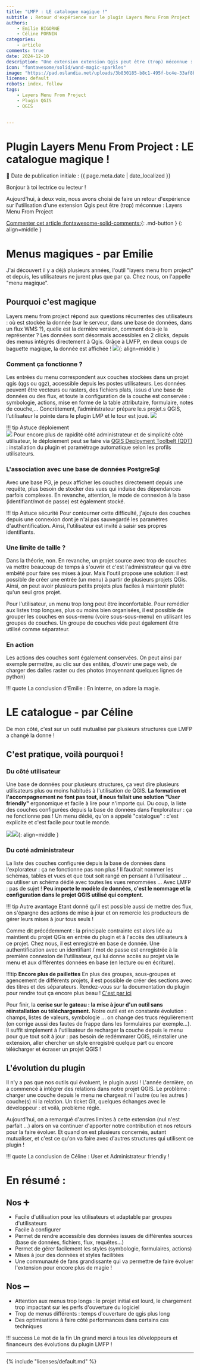 ```yaml
---
title: "LMFP : LE catalogue magique !"
subtitle : Retour d'expérience sur le plugin Layers Menu From Project
authors:
    - Emilie BIGORNE
    - Céline PORNIN
categories:
    - article
comments: true
date: 2024-12-10
description: "Une extension extension Qgis peut être (trop) méconnue : Layers Menu From Project permet de simplifier la vie des administrateurs ET des utilisateurs, retour d'expérience à deux voix. "
icon: "fontawesome/solid/wand-magic-sparkles"
image: "https://pad.oslandia.net/uploads/3b830185-b8c1-495f-bc4e-33af8ba08c8e.png"
license: default
robots: index, follow
tags:
    - Layers Menu From Project
    - Plugin QGIS 
    - QGIS

    
---
```


# Plugin Layers Menu From Project : LE catalogue magique !

:calendar: Date de publication initiale : {{ page.meta.date | date_localized }}

Bonjour à toi lectrice ou lecteur ! 

Aujourd'hui, à deux voix, nous avons choisi de faire un retour d'expérience sur l'utilisation d'une extension Qgis peut être (trop) méconnue : Layers Menu From Project 

[Commenter cet article :fontawesome-solid-comments:](#__comments "Aller aux commentaires"){: .md-button }
{: align=middle }



# Menus magiques - par Emilie

J'ai découvert il y a déjà plusieurs années, l'outil "layers menu from project" et depuis, les utilisateurs ne jurent plus que par ça. Chez nous, on l'appelle "menu magique".

## Pourquoi c'est magique

Layers menu from project répond aux questions récurrentes des utilisateurs : où est stockée la donnée (sur le serveur, dans une base de données, dans un flux WMS ?), quelle est la dernière version, comment dois-je la représenter ? Les données sont désormais accessibles en 2 clicks, depuis des menus intégrés directement à Qgis. 
Grâce à LMFP, en deux coups de baguette magique, la donnée est affichée !
![](https://pad.oslandia.net/uploads/7587eaf7-ae68-4bee-af5f-791a6340fafc.png){: align=middle }

### Comment ça fonctionne ?

Les entrées du menu correspondent aux couches stockées dans un projet qgis (qgs ou qgz), accessible depuis les postes utilisateurs. Les données peuvent être vecteurs ou rasters, des fichiers plats, issus d'une base de données ou des flux, et toute la configuration de la couche est conservée : symbologie, actions, mise en forme de la table attributaire, formulaire, notes de couche,…
Concrètement, l’administrateur prépare le.s projet.s QGIS, l’utilisateur le pointe dans le plugin LMP et le tour est joué.
![](https://pad.oslandia.net/uploads/4e78da7c-0f23-4554-9332-25d390ba124f.png)

!!! tip Astuce déploiement  
    ![](https://pad.oslandia.net/uploads/83db5967-9c29-4217-a17d-4d9aac11f655.png)
    Pour encore plus de rapidité côté administrateur et de simplicité côté utilisateur, le déploiement peut se faire via [QGIS Deployment Toolbelt (QDT)](https://qgis-deployment.github.io/qgis-deployment-toolbelt-cli/#) : installation du plugin et paramétrage automatique selon les profils utilisateurs. 

### L'association avec une base de données PostgreSql

Avec une base PG, je peux afficher les couches directement depuis une requête, plus besoin de stocker des vues qui induise des dépendances parfois complexes. En revanche, attention, le mode de connexion à la base (identifiant/mot de passe) est également stocké. 

!!! tip Astuce sécurité
    Pour contourner cette difficulté, j'ajoute des couches depuis une connexion dont je n'ai pas sauvegardé les paramètres d'authentification. Ainsi, l'utilisateur est invité à saisir ses propres identifiants.

### Une limite  de taille ?

Dans la théorie, non. En revanche, un projet source avec trop de couches va mettre beaucoup de temps à s'ouvrir et c'est l'administrateur qui va être embêté pour faire ses mises à jour. Mais l'outil propose une solution: il est possible de créer une entrée (un menu) à partir de plusieurs projets QGis. Ainsi, on peut avoir plusieurs petits projets plus faciles à maintenir plutôt qu'un seul gros projet.

Pour l'utilisateur, un menu trop long peut être inconfortable. Pour remédier aux listes trop longues, plus ou moins bien organisées, il est possible de grouper les couches en sous-menu (voire sous-sous-menu) en utilisant les groupes de couches. Un groupe de couches vide peut également être utilisé comme séparateur.


### En action

Les actions des couches sont également conservées. On peut ainsi par exemple permettre, au clic sur des entités, d'ouvrir une page web, de charger des dalles raster ou des photos (moyennant quelques lignes de python)

!!! quote La conclusion d'Emilie :
    En interne, on adore la magie.

# LE catalogue  - par Céline 

De mon côté, c'est sur un outil mutualisé par plusieurs structures que LMFP a changé la donne ! 

## C'est pratique, voilà pourquoi !

### Du côté utilisateur

Une base de données pour plusieurs structures, ça veut dire plusieurs utilisateurs plus ou moins habitués à l'utilisation de QGIS.
**La formation et l'accompagnement ne font pas tout, il nous fallait une solution "User friendly"** ergonomique et facile à lire pour n'importe qui.
Du coup, la liste des couches configurées depuis la base de données dans l'explorateur : ça ne fonctionne pas ! Un menu dédié, qu'on a appelé "catalogue" : c'est explicite et c'est facile pour tout le monde.

![](https://)![](https://pad.oslandia.net/uploads/1d453727-fb6a-4b16-8668-2c2ac37a74f7.JPG){: align=middle }



### Du coté administrateur 

La liste des couches configurée depuis la base de données dans l'explorateur : ça ne fonctionne pas non plus ! Il faudrait nommer les schémas, tables et vues et que tout soit rangé en pensant à l'utilisateur ... ou utiliser un schéma dédié avec toutes les vues renommées ... 
Avec LMFP : pas de sujet ! **Peu importe le modèle de données, c'est le nommage et la configuration dans le projet QGIS utilisé qui comptent**.

!!! tip Autre avantage
     Etant donné qu'il est possible aussi de mettre des flux, on s'épargne des actions de mise à jour et on remercie les producteurs de gérer leurs mises à jour tous seuls ! 


Comme dit précédemment : la principale contrainte est alors liée au maintient du projet QGis en entrée du plugin et à l'accès des utilisateurs à ce projet. Chez nous, il est enregistré en base de donnée. Une authentification avec un identifiant / mot de passe est enregistrée à la première connexion de l'utilisateur, qui lui donne accès au projet via le menu et aux différentes données en base (en lecture ou en écriture).

!!!tip **Encore plus de paillettes** 
    En plus des groupes, sous-groupes et agencement de différents projets, il est possible de créer des sections avec des titres et des séparateurs. Rendez-vous sur la documentation du plugin pour rendre tout ça encore plus beau ! [C'est par ici](https://aeag.github.io/MenuFromProject-Qgis-Plugin/usage/fr_use.html#) 

Pour finir, la **cerise sur le gateau : la mise à jour d'un outil sans réinstallation ou téléchargement.**
Notre outil est en constante évolution : champs, listes de valeurs, symbologie ... on change des trucs régulièrement (on corrige aussi des fautes de frappe dans les formulaires par exemple...). Il suffit simplement à l'utilisateur de recharger la couche depuis le menu pour que tout soit à jour : pas besoin de redémmarer QGIS, réinstaller une extension, aller chercher un style enregistré quelque part ou encore télécharger et écraser un projet QGIS ! 

## L'évolution du plugin

Il n'y a pas que nos outils qui évoluent, le plugin aussi ! 
L'année dernière, on a commencé à intégrer des relations dans notre projet QGIS. Le problème : charger une couche depuis le menu ne chargeait ni l'autre (ou les autres ) couche(s) ni la relation. 
Un ticket Git, quelques échanges avec le développeur : et voilà, problème réglé.

Aujourd'hui, on a remarqué d'autres limites à cette extension (nul n'est parfait ...) alors on va continuer d'apporter notre contribution et nos retours pour la faire évoluer. Et quand on est plusieurs concernés, autant mutualiser, et c'est ce qu'on va faire avec d'autres structures qui utilisent ce plugin ! 

!!! quote La conclusion de Céline :
     User et Administrateur friendly ! 



# En résumé : 

## Nos :heavy_plus_sign: 
* Facile d'utilisation pour les utilisateurs et adaptable par groupes d'utilisateurs 
* Facile à configurer
* Permet de rendre accessible des données issues de différentes sources (base de données, fichiers, flux, requêtes...)
* Permet de gérer facilement les styles (symbologie, formulaires, actions)
* Mises à jour des données et styles facilitées
* Une communauté de fans grandissante qui va permettre de faire évoluer l'extension pour encore plus de magie ! 

## Nos :heavy_minus_sign: 

- Attention aux menus trop longs : le projet initial est lourd, le chargement trop impactant sur les perfs d'ouverture du logiciel
- Trop de menus différents : temps d'ouverture de qgis plus long
- Des optimisations à faire côté performances dans certains cas techniques

!!! success Le mot de la fin 
    Un grand merci à tous les développeurs et financeurs des évolutions du plugin LMFP !


----

<!-- geotribu:authors-block -->

{% include "licenses/default.md" %}